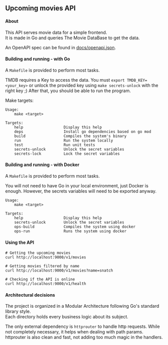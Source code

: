 ## Upcoming movies API

#### About

This API serves movie data for a simple frontend.  
It is made in Go and queries The Movie DataBase to get the data.

An OpenAPI spec can be found in [docs/openapi.json](docs/openapi.json).

#### Building and running - with Go

A `Makefile` is provided to perform most tasks.

TMDB requires a Key to access the data. You must `export TMDB_KEY=<your_key>` or unlock the provided key using `make secrets-unlock` with the right key ;) After that, you should be able to run the program.

Make targets:

    Usage:
        make <target>

    Targets:
        help                  Display this help
        deps                  Install go dependencies based on go mod
        build                 Compiles the system's binary
        run                   Run the system locally
        test                  Run unit tests
        secrets-unlock        Unlock the secret variables
        secrets-lock          Lock the secret variables

#### Building and running - with Docker

A `Makefile` is provided to perform most tasks.

You will not need to have Go in your local environment, just Docker is enough. However, the secrets variables will need to be exported anyway.

    Usage:
        make <target>

    Targets:
        help                  Display this help
        secrets-unlock        Unlock the secret variables
        ops-build             Compiles the system using docker
        ops-run               Runs the system using docker


#### Using the API

    # Getting the upcoming movies
    curl http://localhost:9000/v1/movies

    # Getting movies filtered by name
    curl http://localhost:9000/v1/movies?name=snatch

    # Checking if the API is online
    curl http://localhost:9000/v1/health
    

#### Architectural decisions

The project is organized in a Modular Architecture following Go's standard library style.  
Each directory holds every business logic about its subject.  

The only external dependency is `httprouter` to handle http requests. While not completely necessary, it helps when dealing with path params. httprouter is also clean and fast, not adding too much magic in the handlers.
